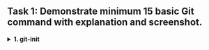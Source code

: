 ## Task 1: Demonstrate minimum 15 basic Git command with explanation and screenshot.

<details><summary><b>1. git-init</b></summary>
  
```
It is used to initialize the repository. Once hit enter after this command, a hidden folder '.git' will be created in the target folder. 
The hidden folder contains all the backlog references of the project's history.
```
**Screenshot: git-init** 
  
![git_init_image](https://user-images.githubusercontent.com/114586341/193465368-f105958e-6df1-4ad2-b334-5fc54ef652e4.png)

  
</details>
